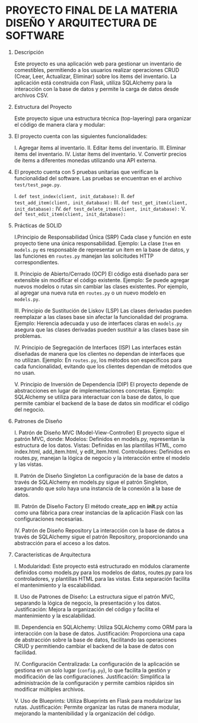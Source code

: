 # PROYECTO FINAL DE LA MATERIA DISEÑO Y ARQUITECTURA DE SOFTWARE #

1) Descripción

      Este proyecto es una aplicación web para gestionar un inventario de comestibles, permitiendo a los usuarios realizar operaciones CRUD (Crear, Leer, Actualizar, Eliminar) sobre los ítems del inventario. La aplicación       está construida con Flask, utiliza SQLAlchemy para la interacción con la base de datos y permite la carga de datos desde archivos CSV.

3) Estructura del Proyecto

      Este proyecto sigue una estructura técnica (top-layering) para organizar el código de manera clara y modular:

5) El proyecto cuenta con las siguientes funcionalidades:

      I. Agregar ítems al inventario.
      II. Editar ítems del inventario.
      III. Eliminar ítems del inventario.
      IV. Listar ítems del inventario.
      V. Convertir precios de ítems a diferentes monedas utilizando una API externa.


6) El proyecto cuenta con 5 pruebas unitarias que verifican la funcionalidad del software. Las pruebas se encuentran en el archivo `test/test_page.py`.

      I. `def test_index(client, init_database):`
      II. `def test_add_item(client, init_database):`
      III. `def test_get_item(client, init_database):`
      IV. `def test_delete_item(client, init_database):`
      V. `def test_edit_item(client, init_database):`

7) Prácticas de SOLID

      I.Principio de Responsabilidad Única (SRP)
          Cada clase y función en este proyecto tiene una única responsabilidad. 
          Ejemplo: La clase `Item` en `models.py` es responsable de representar un ítem en la base de datos, y las funciones en `routes.py` manejan las solicitudes HTTP correspondientes.

      II. Principio de Abierto/Cerrado (OCP)
          El código está diseñado para ser extensible sin modificar el código existente.
          Ejemplo: Se puede agregar nuevos modelos o rutas sin cambiar las clases existentes. Por ejemplo, al agregar una nueva ruta en `routes.py` o un nuevo modelo en `models.py`.

      III. Principio de Sustitución de Liskov (LSP)
          Las clases derivadas pueden reemplazar a las clases base sin afectar la funcionalidad del programa.
          Ejemplo: Herencia adecuada y uso de interfaces claras en `models.py` asegura que las clases derivadas pueden sustituir a las clases base sin problemas.

      IV. Principio de Segregación de Interfaces (ISP)
          Las interfaces están diseñadas de manera que los clientes no dependan de interfaces que no utilizan.
          Ejemplo: En `routes.py`, los métodos son específicos para cada funcionalidad, evitando que los clientes dependan de métodos que no usan.

      V. Principio de Inversión de Dependencia (DIP)
          El proyecto depende de abstracciones en lugar de implementaciones concretas.
          Ejemplo: SQLAlchemy se utiliza para interactuar con la base de datos, lo que permite cambiar el backend de la base de datos sin modificar el código del negocio.

8) Patrones de Diseño

      I. Patrón de Diseño MVC (Model-View-Controller)
          El proyecto sigue el patrón MVC, donde:
              Modelos: Definidos en models.py, representan la estructura de los datos.
              Vistas: Definidas en las plantillas HTML, como index.html, add_item.html, y edit_item.html.
              Controladores: Definidos en routes.py, manejan la lógica de negocio y la interacción entre el modelo y las vistas.
   
      II. Patrón de Diseño Singleton
          La configuración de la base de datos a través de SQLAlchemy en models.py sigue el patrón Singleton, asegurando que solo haya una instancia de la conexión a la base de datos.

      III. Patrón de Diseño Factory
          El método create_app en __init__.py actúa como una fábrica para crear instancias de la aplicación Flask con las configuraciones necesarias.

      IV. Patrón de Diseño Repository
          La interacción con la base de datos a través de SQLAlchemy sigue el patrón Repository, proporcionando una abstracción para el acceso a los datos.

9) Características de Arquitectura

      I. Modularidad:
          Este proyecto está estructurado en módulos claramente definidos como models.py para los modelos de datos, routes.py para los controladores, y plantillas HTML para las vistas. Esta separación facilita el                    mantenimiento y la escalabilidad.

      II. Uso de Patrones de Diseño: La estructura sigue el patrón MVC, separando la lógica de negocio, la presentación y los datos.
          Justificación: Mejora la organización del código y facilita el mantenimiento y la escalabilidad.

      III. Dependencia en SQLAlchemy: Utiliza SQLAlchemy como ORM para la interacción con la base de datos.
          Justificación: Proporciona una capa de abstracción sobre la base de datos, facilitando las operaciones CRUD y permitiendo cambiar el backend de la base de datos con facilidad.

      IV. Configuración Centralizada: La configuración de la aplicación se gestiona en un solo lugar (`config.py`), lo que facilita la gestión y modificación de las configuraciones.
          Justificación: Simplifica la administración de la configuración y permite cambios rápidos sin modificar múltiples archivos.

      V. Uso de Blueprints: Utiliza Blueprints en Flask para modularizar las rutas.
          Justificación: Permite organizar las rutas de manera modular, mejorando la mantenibilidad y la organización del código.
